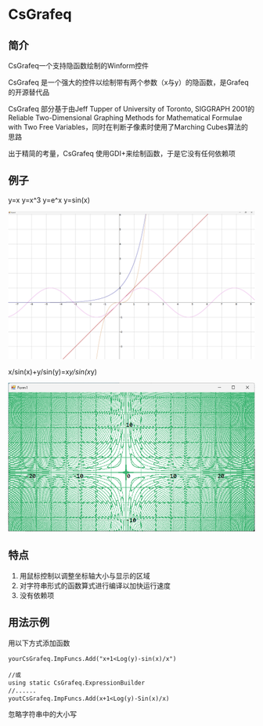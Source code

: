 # CsGrafeq
## 简介
CsGrafeq一个支持隐函数绘制的Winform控件

CsGrafeq 是一个强大的控件以绘制带有两个参数（x与y）的隐函数，是Grafeq的开源替代品

CsGrafeq 部分基于由Jeff Tupper of University of Toronto, SIGGRAPH 2001的Reliable Two-Dimensional Graphing Methods for Mathematical Formulae with Two Free Variables，同时在判断子像素时使用了Marching Cubes算法的思路

出于精简的考量，CsGrafeq 使用GDI+来绘制函数，于是它没有任何依赖项

## 例子

y=x y=x^3 y=e^x y=sin(x)

![image](https://github.com/jyswjjgdwtdtj/CsGrafeq/blob/main/ExampleImage/1.bmp)

x/sin(x)+y/sin(y)=x*y/sin(x*y)

![image](https://github.com/jyswjjgdwtdtj/CsGrafeq/blob/main/ExampleImage/2.bmp)

## 特点
1. 用鼠标控制以调整坐标轴大小与显示的区域
2. 对字符串形式的函数算式进行编译以加快运行速度
3. 没有依赖项

## 用法示例
用以下方式添加函数
```
yourCsGrafeq.ImpFuncs.Add("x+1<Log(y)-sin(x)/x")

//或
using static CsGrafeq.ExpressionBuilder
//......
youtCsGrafeq.ImpFuncs.Add(x+1<Log(y)-Sin(x)/x)
```
忽略字符串中的大小写

